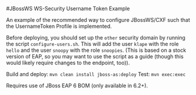 #JBossWS WS-Security Username Token Example

An example of the recommended way to configure JBossWS/CXF such that the
UsernameToken Profile is implemented.

Before deploying, you should set up the `other` security domain by running the
script `configure-users.sh`.  This will add the user `klape` with the role
`hello` and the user `snoopy` with the role `snoopies`.  (This is based on a
stock version of EAP, so you may want to use the script as a guide (though this
would likely require changes to the endpoint, too)).

Build and deploy: `mvn clean install jboss-as:deploy`
Test: `mvn exec:exec`

Requires use of JBoss EAP 6 BOM (only available in 6.2+).
